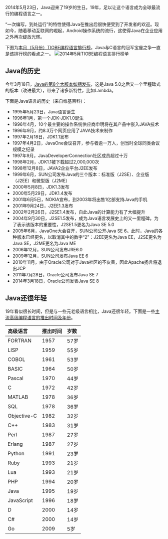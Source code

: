 2014年5月23日，Java迎来了19岁的生日。19年，足以让这个语言成为全球最流行的编程语言之一。

“一次编写，到处运行”的特性使得Java在推出后很快便受到了开发者的欢迎。现如今，随着移动互联网的崛起，Android操作系统的流行，这使得Java在企业应用之外再次绽放光辉。

下图为[本月（5月份）TIOBE编程语言排行榜](http://www.oschina.net/news/51601/2014-5-tiobe)，Java与C语言的冠军宝座之争一直是该排行榜的看点之一。
![2014年5月TIOBE编程语言排行榜单](http://static.oschina.net/uploads/img/201405/24070406_nHuu.jpg)

## Java的历史
今年3月18日，[Java的第8个大版本如期发布](http://www.oschina.net/news/49851/java-8-final)，这是Java 5.0之后又一个里程碑式的版本（改进最大），带来了诸多新特性，比如Lambda。

下面是Java语言的历史（来自维基百科)：
* 1995年5月23日，Java语言诞生
* 1996年1月，第一个JDK-JDK1.0诞生
* 1996年4月，10个最主要的操作系统供应商申明将在其产品中嵌入JAVA技术
* 1996年9月，约8.3万个网页应用了JAVA技术来制作
* 1997年2月18日，JDK1.1发布
* 1997年4月2日，JavaOne会议召开，参与者逾一万人，创当时全球同类会议规模之纪录
* 1997年9月，JavaDeveloperConnection社区成员超过十万
* 1998年2月，JDK1.1被下载超过2,000,000次
* 1998年12月8日，JAVA2企业平台J2EE发布
* 1999年6月，SUN公司发布Java的三个版本：标准版（J2SE）、企业版（J2EE）和微型版（J2ME）
* 2000年5月8日，JDK1.3发布
* 2000年5月29日，JDK1.4发布
* 2001年6月5日，NOKIA宣布，到2003年将出售1亿部支持Java的手机
* 2001年9月24日，J2EE1.3发布
* 2002年2月26日，J2SE1.4发布，自此Java的计算能力有了大幅提升
* 2004年9月30日，J2SE1.5发布，成为Java语言发展史上的又一里程碑。为了表示该版本的重要性，J2SE1.5更名为Java SE 5.0
* 2005年6月，JavaOne大会召开，SUN公司公开Java SE 6。此时，Java的各种版本已经更名，以取消其中的数字“2”：J2EE更名为Java EE，J2SE更名为Java SE，J2ME更名为Java ME
* 2006年12月，SUN公司发布JRE6.0
* 2009年12月，SUN公司发布Java EE 6
* 2010年11月，由于Oracle公司对于Java社区的不友善，因此Apache扬言将退出JCP
* 2011年7月28日，Oracle公司发布Java SE 7
* 2014年3月18日，Oracle公司发表Java SE 8

## Java还很年轻
19年看似很长时间，但是与一些元老级语言相比，Java还很年轻。下面是一些[主流高级编程语言的推出时间及年份](http://www.softwarehistory.net/categoryA/programming_language/timeline.php)。


高级语言    | 推出时间 | 岁数
:---------- | :------- | :------
FORTRAN     | 1957	   | 57岁
LISP	      | 1959	   | 55岁
COBOL	      | 1961	   | 53岁
BASIC       | 1964     | 50岁
Pascal      | 1970     | 44岁
C           | 1972     | 42岁
MATLAB      | 1978     | 36岁
SQL         | 1978     | 36岁
Objective-C | 1982     | 32岁
C++	        | 1983     | 31岁
Perl        | 1987     | 27岁
Erlang      | 1987     | 27岁
Python      | 1991     | 23岁
Ruby        | 1993     | 21岁
Lua         | 1993     | 21岁
PHP         | 1994     | 20岁
Java        | 1995     | 19岁
JavaScript  | 1996     | 18岁
D           | 2000     | 14岁
C#          | 2000     | 14岁
Go          | 2009     | 5岁
